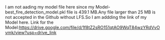 I am not aading my model file here since my Model- best_fire_detection_model.pkl file is 439.1 MB.Any file larger than 25 MB is not accepted in the Github without LFS.So I am addding the link of my Model here.
Link for the Model:https://drive.google.com/file/d/1f8tZ2sRO151qtAO9WqT84wzYRdVvOvmk/view?usp=drive_link

